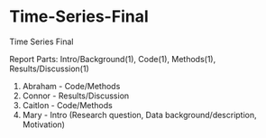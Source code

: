 # Time-Series-Final
Time Series Final


Report Parts:
Intro/Background(1), Code(1), Methods(1), Results/Discussion(1)

1. Abraham - Code/Methods
2. Connor - Results/Discussion
3. Caitlon - Code/Methods
4. Mary - Intro (Research question, Data background/description, Motivation)
